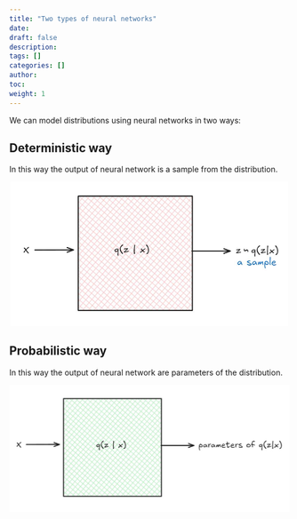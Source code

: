 ```yaml
---
title: "Two types of neural networks"
date:
draft: false
description:
tags: []
categories: []
author:
toc:
weight: 1
---
```


We can model distributions using neural networks in two ways:
## Deterministic way
In this way the output of neural network is a sample from the distribution.
<div style="text-align: center;"><img src="https://raw.githubusercontent.com/victor-explore/ADRL-Notes/refs/heads/main/21.JPG" alt="Image Description" width="500" height="auto"/></div>


## Probabilistic way
In this way the output of neural network are parameters of the distribution.
<div style="text-align: center;"><img src="https://raw.githubusercontent.com/victor-explore/ADRL-Notes/refs/heads/main/22.JPG" alt="Image Description" width="600" height="auto"/></div>